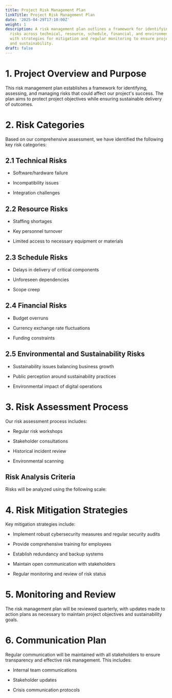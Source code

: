 ```yaml
---
title: Project Risk Management Plan
linkTitle: Project Risk Management Plan
date: '2025-04-29T17:10:00Z'
weight: 1
description: A risk management plan outlines a framework for identifying and managing
  risks across technical, resource, schedule, financial, and environmental categories,
  with strategies for mitigation and regular monitoring to ensure project success
  and sustainability.
draft: false
---
```



# 1. Project Overview and Purpose

This risk management plan establishes a framework for identifying, assessing, and managing risks that could affect our project's success. The plan aims to protect project objectives while ensuring sustainable delivery of outcomes.

# 2. Risk Categories

Based on our comprehensive assessment, we have identified the following key risk categories:

## 2.1 Technical Risks

- Software/hardware failure

- Incompatibility issues

- Integration challenges

## 2.2 Resource Risks

- Staffing shortages

- Key personnel turnover

- Limited access to necessary equipment or materials

## 2.3 Schedule Risks

- Delays in delivery of critical components

- Unforeseen dependencies

- Scope creep

## 2.4 Financial Risks

- Budget overruns

- Currency exchange rate fluctuations

- Funding constraints

## 2.5 Environmental and Sustainability Risks

- Sustainability issues balancing business growth

- Public perception around sustainability practices

- Environmental impact of digital operations

# 3. Risk Assessment Process

Our risk assessment process includes:

- Regular risk workshops

- Stakeholder consultations

- Historical incident review

- Environmental scanning

## Risk Analysis Criteria

Risks will be analyzed using the following scale:

<!-- Unsupported block type: table -->

# 4. Risk Mitigation Strategies

Key mitigation strategies include:

- Implement robust cybersecurity measures and regular security audits

- Provide comprehensive training for employees

- Establish redundancy and backup systems

- Maintain open communication with stakeholders

- Regular monitoring and review of risk status

# 5. Monitoring and Review

The risk management plan will be reviewed quarterly, with updates made to action plans as necessary to maintain project objectives and sustainability goals.

# 6. Communication Plan

Regular communication will be maintained with all stakeholders to ensure transparency and effective risk management. This includes:

- Internal team communications

- Stakeholder updates

- Crisis communication protocols